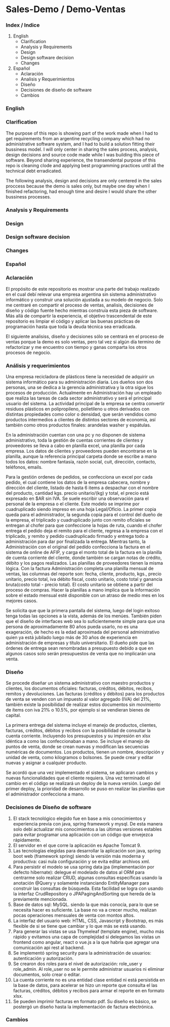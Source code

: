 # Sales-Demo / Demo-Ventas

### Index / Indice
1. English
   - Clarification
   - Analysis y Requirements
   - Design
   - Design software decision
   - Changes
2. Español
   - Aclaración
   - Analisis y Requerimientos
   - Diseño
   - Decisiones de diseño de software
   - Cambios
 
### English

### Clarification

The purpose of this repo is showing part of the work made when I had to get requirements from an argentine recycling company which had no administrative software system, and I had to build a solution fitting their bussiness model. 
I will only center in sharing the sales process, analysis, design decisions and source code made while I was building this piece of software.
Beyond sharing experience, the transendental purpose of this repo is cleaning clode and applying best programming practices until all the technical debt erradicated. 

The following analysis, design and decisions are only centered in the sales proccess because the demo is sales only, but maybe one day when I finished refactoring, had enough time and desire I would share the other bussiness processes.

### Analysis y Requirements

### Design

### Design software decision

### Changes


### Español

### Aclaración

El propósito de este repositorio es mostrar una parte del trabajo realizado en el cual debí relevar una empresa argentina sin sistema administrativo informático y construir una solución ajustada a su modelo de negocio. 
Solo me centraré en compartir el proceso de ventas, analisis, decisiones de diseño y código fuente hecho mientras construía esta pieza de software. Más allá de compartir la experiencia, el objetivo trascendental de este repositorio es limpiar el código y aplicar las buenas prácticas de programación hasta que toda la deuda técnica sea erradicada. 

El siguiente analisiss, diseño y decisiones sólo se centrará en el proceso de ventas porque la demo es solo ventas, pero tal vez si algún día termino de refactorizar y me encuentro con tiempo y ganas comparta los otros procesos de negocio.

### Análisis y requerimientos

Una empresa recicladora de plásticos tiene la necesidad de adquirir un sistema informático para su administración diaria. Los dueños son dos personas, una se dedica a la gerencia administrativa y la otra sigue los procesos de producción. Actualmente en Administración hay un empleado que realiza las tareas de cada sector administrativo y será el principal usuario del sistema. 
La actividad principal de la empresa se centra convertir residuos plásticos en polipropileno, polietileno u otros derivados con distintas propiedades como color o densidad, que serán vendidos como productos intermedios a clientes de distintos sectores de economía, así también como otros productos finales: arandelas washer y espátulas.

En la administración cuentan con una pc y no disponen de sistema administrativo, toda la gestión de cuentas corrientes de clientes y proveedores se lleva a cabo en planilla excel, una planilla por cada empresa. Los datos de clientes y proveedores pueden encontrarse en la planilla, aunque la referencia principal carpeta donde se escribe a mano todos los datos: nombre fantasía, razón social, cuit, dirección, contacto, teléfonos, emails.

Para la gestión ordenes de pedidos, se confecciona un excel por cada pedido, el cual contiene los datos de la empresa cabecera, nombre y dirección del cliente, listado de hasta 6 items a despachar con el nombre del producto, cantidad kgs. precio unitario/(kg) y total, el precio está expresado en $AR sin IVA. Se suele escribir una observación para el personal de la empresa o el cliente. Este modelo se imprime  por cuadruplicado siendo impreso en una hoja Legal/Oficio. La primer copia queda para el administrador, la segunda copia para el control del dueño de la empresa, el triplicado y cuadruplicado junto con remito oficiales  se entregan al chofer para que confeccione la hojas de ruta, cuando el chofer entrega el pedido deja el remito para el cliente, regresa a la empresa con el triplicado, y remito y pedido cuadruplicado firmado y entrega todo a administración para dar por finalizada la entrega.
Mientras tanto,  la Administración con el original del pedido confecciona la factura en el sistema de online de AFIP, y carga el monto total de la factura en la planilla de cuenta corriente del cliente, donde también se cargan notas de crédito, débito y los pagos realizados. Las planillas de proveedores tienen la misma lógica.
Con la factura Administración completa una planilla mensual de ventas, las columnas del reporte son: fecha, cliente, producto, kgs., precio unitario, precio total, iva débito fiscal, costo unitario, costo total y ganancia bruta(costo total - precio total). El costo unitario se obtiene a partir del proceso de compras.
Hacer la planillas a mano implica que la información sobre el estado mensual esté disponible con un atraso de medio mes en los mejores casos.  

Se solicita que que la primera pantalla del sistema, luego del login exitoso tenga todas las opciones a la vista, además de los menúes.
También piden que el diseño de interfaces web sea lo suficientemente simple para que una persona de aproximadamente 80 años pueda usarlo, no es una exageración, de hecho es la edad aproximada del personal administrativo quien ya está jubilado luego más de 30 años de experiencia en administración de empresas y título universitario. 
El dueño pide que las órdenes de entrega sean renombradas a presupuesto debido a que en algunos casos solo serán presupuestos de venta que no implicarán una venta. 
 
### Diseño

Se procede diseñar un sistema administrativo con maestro productos y clientes, los documentos oficiales: facturas, créditos, débitos, recibos, remitos y devoluciones. Las facturas (créditos y débitos)  para los productos de venta se venden con un impuesto al valor agregado (IVA) del 21%, también existe la posibilidad de realizar estos documentos sin movimiento de ítems con iva 21% o 10.5%, por ejemplo si se vendieran bienes de capital.

La primera entrega del sistema incluye el manejo de productos, clientes, facturas, créditos, débitos y recibos con la posibilidad de consultar la cuenta corriente. Incluyendo los presupuestos y su impresión en xlsx idéntica a como las confeccionaban a mano. 
Se incluye el manejo de puntos de venta, donde se crean nuevas y modifican las secuencias numéricas de documentos.
Los productos, tienen un nombre, descripción y unidad de venta, como kilogramos o bolsones. Se puede crear y editar nuevas y asignar a cualquier producto.

Se acordó que una vez implementado el sistema, se aplicaran cambios y nuevas funcionalidades que el cliente requiera. Una vez terminado el cambio en el código se realizará un deploy de la nueva versión.
Luego del primer deploy, la prioridad de desarrollo se puso en realizar las planillas que el administrador confecciona a mano.   

### Decisiones de Diseño de software

1. El stack tecnológico elegido fue en base a mis conocimientos y experiencia previa con java, spring framework y mysql. De esta manera solo debí actualizar mis conocimientos a las últimas versiones estables para evitar programar una aplicación con un código que envejezca rápidamente.
2. El servidor en el que corre la aplicación es Apache Tomcat 9.  
3. Las tecnologías elegidas para desarrollar la aplicación son java, spring boot web (framework spring) siendo la versión más moderna y productiva: casi nula configuración y se evita editar archivos xml.
4. Para persistir el modelo se usa spring data jpa (implementación por defecto hibernate): delegue el modelado de datos al ORM para centrarme solo realizar CRUD, algunas consultas específicas usando la anotación @Query y solamente instanciando EntityManager para construir las consultas de búsqueda. Esta facilidad se logra con usando la interfaz CrudRepository o JPAPagingAndSorting que hereda de la previamente mencionada. 
5. Base de datos sql: MySQL. siendo la que más conocía, para lo que se necesita hacer es suficiente. La base no va a crecer mucho, realizan pocas operaciones mensuales de venta con montos altos.  
6. La interfaz del usuario web: HTML, CSS, Javascript y Bootstrap, es más flexible de si se tiene que cambiar y lo que más se está usando. 
7. Para generar las vistas se usa Thymeleaf (template engine), mucho más rápido y evitamos una capa de complejidad si delegamos las vistas un frontend como angular, react o vue.js a la que habría que agregar una comunicación api rest al backend.
8. Se implementó spring security para la administración de usuarios: autenticación y autorización. 
9. Se crearon dos roles para el nivel de autorización: role_user y role_admin. Al role_user no se le permite administrar usuarios ni eliminar documentos, solo crear o editar. 
10. La cuenta corriente no es una entidad clase entidad ni está persistida en la base de datos, para acelerar se hizo un reporte que consulta el las facturas, créditos, débitos y recibos para armar el reporte en en formato xlsx.
11. Se pueden imprimir facturas en formato pdf. Su diseño es básico, se postergó un diseño hasta la implementación de factura electrónica.


### Cambios

